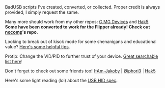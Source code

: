 BadUSB scripts I've created, converted, or collected. Proper credit is always provided; I simply request the same.

Many more should work from my other repos: [O.MG Devices](https://github.com/UberGuidoZ/Hak5-OMG-Payloads) and [Hak5](https://github.com/UberGuidoZ/Hak5-USBRubberducky-Payloads)<br>
<b>Some have been converted to work for the Flipper already! Check out [nocomp](https://github.com/nocomp/Flipper_Zero_Badusb_hack5_payloads)'s repo.</b>

Looking to break out of kisok mode for some shenanigans and educational value? [Here's some helpful tips](https://www.trustedsec.com/blog/kioskpos-breakout-keys-in-windows/).

Protip: Change the VID/PID to further trust of your device. [Great searchable list here](https://www.the-sz.com/products/usbid/)!

Don't forget to check out some friends too! [I-Am-Jakoby](https://github.com/I-Am-Jakoby) | [Øiphori3](https://github.com/0iphor13) | [Hak5](https://hak5.org/blogs/payloads)

Here's some light reading (lol) about the [USB HID spec](https://usb.org/sites/default/files/hut1_3_0.pdf).
